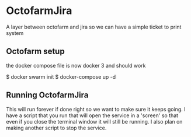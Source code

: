 # OctofarmJira
A layer between octofarm and jira so we can have a simple ticket to print system

## Octofarm setup
the docker compose file is now docker 3 and should work

$ docker swarm init
$ docker-compose up -d

## Running OctofarmJira
This will run forever if done right so we want to make sure it keeps going. I have a script that you run that will open the service in a 'screen' so that even if you close the terminal window it will still be running. I also plan on making another script to stop the service.
